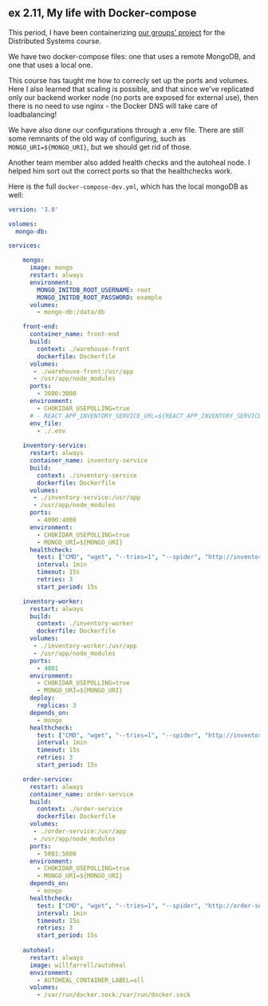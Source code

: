 ## ex 2.11, My life with Docker-compose

This period, I have been containerizing [our groups' project](https://github.com/Hiipivahalko/Distributed-warehouse-system) for the Distributed Systems course.

We have two docker-compose files: one that uses a remote MongoDB, and one that uses a local one.

This course has taught me how to correcly set up the ports and volumes. Here I also learned that scaling is possible, and that since we've replicated only our backend worker node (no ports are exposed for external use), then there is no need to use nginx - the Docker DNS will take care of loadbalancing!

We have also done our configurations through a .env file. There are still some remnants of the old way of configuring, such as `MONGO_URI=${MONGO_URI}`, but we should get rid of those.

Another team member also added health checks and the autoheal node. I helped him sort out the correct ports so that the healthchecks work.

Here is the full `docker-compose-dev.yml`, which has the local mongoDB as well:

```yaml
version: '3.8'

volumes:
  mongo-db:

services: 

    mongo:
      image: mongo
      restart: always
      environment:
        MONGO_INITDB_ROOT_USERNAME: root
        MONGO_INITDB_ROOT_PASSWORD: example
      volumes:
        - mongo-db:/data/db

    front-end:
      container_name: front-end
      build:
        context: ./warehouse-front
        dockerfile: Dockerfile
      volumes:
       - ./warehouse-front:/usr/app
       - /usr/app/node_modules
      ports:
        - 3000:3000
      environment:
        - CHOKIDAR_USEPOLLING=true
      # - REACT_APP_INVENTORY_SERVICE_URL=${REACT_APP_INVENTORY_SERVICE_URL}
      env_file:
        - ./.env
    
    inventory-service:
      restart: always
      container_name: inventory-service
      build:
        context: ./inventory-service
        dockerfile: Dockerfile
      volumes:
       - ./inventory-service:/usr/app
       - /usr/app/node_modules
      ports:
        - 4000:4000
      environment:
        - CHOKIDAR_USEPOLLING=true
        - MONGO_URI=${MONGO_URI}
      healthcheck:
        test: ["CMD", "wget", "--tries=1", "--spider", "http://inventory-service:4000"]
        interval: 1min
        timeout: 15s
        retries: 3
        start_period: 15s

    inventory-worker:
      restart: always
      build:
        context: ./inventory-worker
        dockerfile: Dockerfile
      volumes:
       - ./inventory-worker:/usr/app
       - /usr/app/node_modules
      ports:
        - 4001
      environment:
        - CHOKIDAR_USEPOLLING=true
        - MONGO_URI=${MONGO_URI}
      deploy:
        replicas: 3
      depends_on:
        - mongo
      healthcheck:
        test: ["CMD", "wget", "--tries=1", "--spider", "http://inventory-worker:4001"]
        interval: 1min
        timeout: 15s
        retries: 3
        start_period: 15s

    order-service:
      restart: always
      container_name: order-service
      build:
        context: ./order-service
        dockerfile: Dockerfile
      volumes:
       - ./order-service:/usr/app
       - /usr/app/node_modules
      ports:
        - 5001:5000
      environment:
        - CHOKIDAR_USEPOLLING=true
        - MONGO_URI=${MONGO_URI}
      depends_on:
        - mongo
      healthcheck:
        test: ["CMD", "wget", "--tries=1", "--spider", "http://order-service:5000"]
        interval: 1min
        timeout: 15s
        retries: 3
        start_period: 15s
    
    autoheal:
      restart: always
      image: willfarrell/autoheal
      environment:
        - AUTOHEAL_CONTAINER_LABEL=all
      volumes:
        - /var/run/docker.sock:/var/run/docker.sock

```
